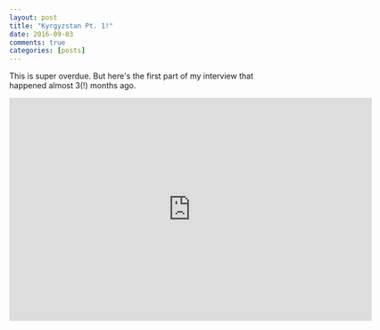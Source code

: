 ```yaml
---
layout: post
title: "Kyrgyzstan Pt. 1!"
date: 2016-09-03
comments: true
categories: [posts]
---
```


This is super overdue. But here's the first part of my interview that happened almost 3(!) months ago.

<iframe width="650" height="400" src="https://www.youtube.com/embed/FHFQhR6y710" frameborder="0" allowfullscreen></iframe>
